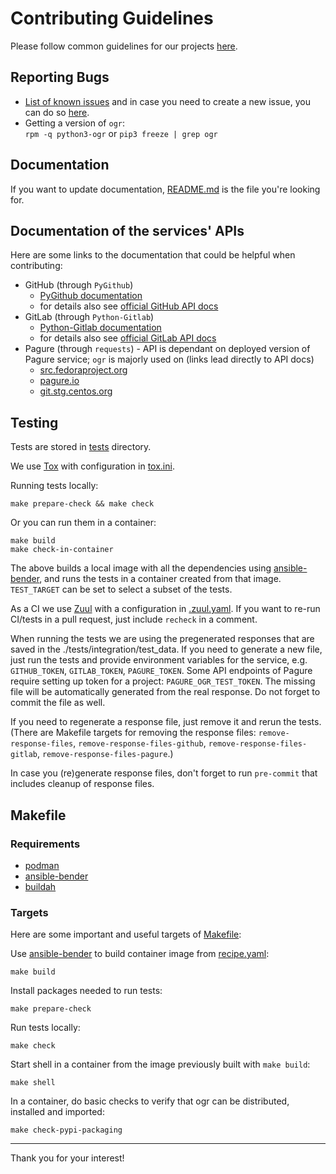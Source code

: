 # Contributing Guidelines

Please follow common guidelines for our projects [here](https://github.com/packit/contributing).

## Reporting Bugs

- [List of known issues](https://github.com/packit/ogr/issues) and in case you need to create a new issue, you can do so [here](https://github.com/packit/ogr/issues/new).
- Getting a version of `ogr`:<br>
  `rpm -q python3-ogr` or `pip3 freeze | grep ogr`

## Documentation

If you want to update documentation, [README.md](README.md) is the file you're looking for.

## Documentation of the services' APIs

Here are some links to the documentation that could be helpful when contributing:

- GitHub (through `PyGithub`)
  - [PyGithub documentation](https://pygithub.readthedocs.io/)
  - for details also see [official GitHub API docs](https://developer.github.com/v3/)
- GitLab (through `Python-Gitlab`)
  - [Python-Gitlab documentation](https://python-gitlab.readthedocs.io/)
  - for details also see [official GitLab API docs](https://docs.gitlab.com/ee/api/)
- Pagure (through `requests`) - API is dependant on deployed version of Pagure service;
  `ogr` is majorly used on (links lead directly to API docs)
  - [src.fedoraproject.org](https://src.fedoraproject.org/api/0/)
  - [pagure.io](https://pagure.io/api/0/)
  - [git.stg.centos.org](https://git.stg.centos.org/api/0/)

## Testing

Tests are stored in [tests](/tests) directory.

We use [Tox](https://pypi.org/project/tox) with configuration in [tox.ini](tox.ini).

Running tests locally:

```
make prepare-check && make check
```

Or you can run them in a container:

    make build
    make check-in-container

The above builds a local image with all the dependencies using
[ansible-bender](https://github.com/ansible-community/ansible-bender), and
runs the tests in a container created from that image. `TEST_TARGET` can be
set to select a subset of the tests.

As a CI we use [Zuul](https://softwarefactory-project.io/zuul/t/local/builds?project=packit-service/ogr) with a configuration in [.zuul.yaml](.zuul.yaml).
If you want to re-run CI/tests in a pull request, just include `recheck` in a comment.

When running the tests we are using the pregenerated responses that are saved in the ./tests/integration/test_data.
If you need to generate a new file, just run the tests and provide environment variables for the service, e.g. `GITHUB_TOKEN`, `GITLAB_TOKEN`, `PAGURE_TOKEN`. Some API endpoints of Pagure require setting up token for a project: `PAGURE_OGR_TEST_TOKEN`.
The missing file will be automatically generated from the real response. Do not forget to commit the file as well.

If you need to regenerate a response file, just remove it and rerun the tests.
(There are Makefile targets for removing the response files: `remove-response-files`, `remove-response-files-github`, `remove-response-files-gitlab`, `remove-response-files-pagure`.)

In case you (re)generate response files, don't forget to run `pre-commit` that includes cleanup of response files.

## Makefile

### Requirements

- [podman](https://github.com/containers/libpod)
- [ansible-bender](https://pypi.org/project/ansible-bender)
- [buildah](https://github.com/containers/buildah)

### Targets

Here are some important and useful targets of [Makefile](/Makefile):

Use [ansible-bender](https://pypi.org/project/ansible-bender) to build container image from [recipe.yaml](recipe.yaml):

```
make build
```

Install packages needed to run tests:

```
make prepare-check
```

Run tests locally:

```
make check
```

Start shell in a container from the image previously built with `make build`:

```
make shell
```

In a container, do basic checks to verify that ogr can be distributed, installed and imported:

```
make check-pypi-packaging
```

---

Thank you for your interest!
